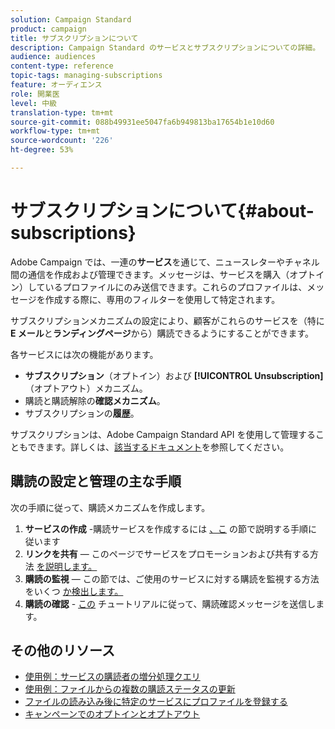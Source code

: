 ```yaml
---
solution: Campaign Standard
product: campaign
title: サブスクリプションについて
description: Campaign Standard のサービスとサブスクリプションについての詳細。
audience: audiences
content-type: reference
topic-tags: managing-subscriptions
feature: オーディエンス
role: 開業医
level: 中級
translation-type: tm+mt
source-git-commit: 088b49931ee5047fa6b949813ba17654b1e10d60
workflow-type: tm+mt
source-wordcount: '226'
ht-degree: 53%

---
```



# サブスクリプションについて{#about-subscriptions}

Adobe Campaign では、一連の&#x200B;**サービス**&#x200B;を通じて、ニュースレターやチャネル間の通信を作成および管理できます。メッセージは、サービスを購入（オプトイン）しているプロファイルにのみ送信できます。これらのプロファイルは、メッセージを作成する際に、専用のフィルターを使用して特定されます。

サブスクリプションメカニズムの設定により、顧客がこれらのサービスを（特に **E メール**&#x200B;と&#x200B;**ランディングページ**&#x200B;から）購読できるようにすることができます。

各サービスには次の機能があります。

* **サブスクリプション**（オプトイン）および **[!UICONTROL Unsubscription]**（オプトアウト）メカニズム。
* 購読と購読解除の&#x200B;**確認メカニズム**。
* サブスクリプションの&#x200B;**履歴**。

サブスクリプションは、Adobe Campaign Standard API を使用して管理することもできます。詳しくは、[該当するドキュメント](../../api/using/creating-a-service.md)を参照してください。

## 購読の設定と管理の主な手順

次の手順に従って、購読メカニズムを作成します。

1. **サービスの作成** -購読サービスを作成するには [、こ](../../audiences/using/creating-a-service.md) の節で説明する手順に従います
1. **リンクを共有**  — このページでサービスをプロモーションおよび共有する方法 [を説明します。](../../audiences/using/promoting-a-service.md)
1. **購読の監視**  — この節では、ご使用のサービスに対する購読を監視する方法をいくつ [か検出します。](../../audiences/using/monitoring-subscriptions.md)
1. **購読の確認** - [この](../../audiences/using/confirming-subscription-to-a-service.md) チュートリアルに従って、購読確認メッセージを送信します。

## その他のリソース

* [使用例：サービスの購読者の増分処理クエリ](../../automating/using/incremental-query-on-subscribers.md)
* [使用例：ファイルからの複数の購読ステータスの更新](../../automating/using/updating-subscriptions-from-file.md)
* [ファイルの読み込み後に特定のサービスにプロファイルを登録する](../../automating/using/subscribing-profiles-from-file.md)
* [キャンペーンでのオプトインとオプトアウト](../../audiences/using/about-opt-in-and-opt-out-in-campaign.md)
